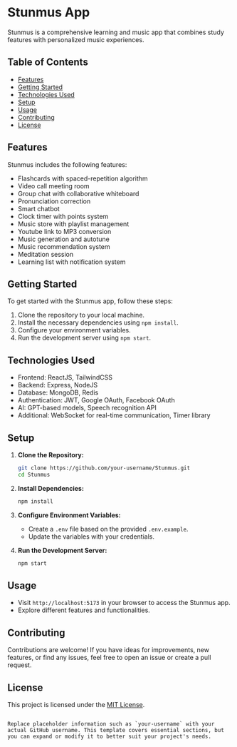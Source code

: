 # Stunmus App

Stunmus is a comprehensive learning and music app that combines study features with personalized music experiences.

## Table of Contents

- [Features](#features)
- [Getting Started](#getting-started)
- [Technologies Used](#technologies-used)
- [Setup](#setup)
- [Usage](#usage)
- [Contributing](#contributing)
- [License](#license)

## Features

Stunmus includes the following features:

- Flashcards with spaced-repetition algorithm
- Video call meeting room
- Group chat with collaborative whiteboard
- Pronunciation correction
- Smart chatbot
- Clock timer with points system
- Music store with playlist management
- Youtube link to MP3 conversion
- Music generation and autotune
- Music recommendation system
- Meditation session
- Learning list with notification system

## Getting Started

To get started with the Stunmus app, follow these steps:

1. Clone the repository to your local machine.
2. Install the necessary dependencies using `npm install`.
3. Configure your environment variables.
4. Run the development server using `npm start`.

## Technologies Used

- Frontend: ReactJS, TailwindCSS
- Backend: Express, NodeJS
- Database: MongoDB, Redis
- Authentication: JWT, Google OAuth, Facebook OAuth
- AI: GPT-based models, Speech recognition API
- Additional: WebSocket for real-time communication, Timer library

## Setup

1. **Clone the Repository:**
   ```bash
   git clone https://github.com/your-username/Stunmus.git
   cd Stunmus
   ```

2. **Install Dependencies:**
   ```bash
   npm install
   ```

3. **Configure Environment Variables:**
   - Create a `.env` file based on the provided `.env.example`.
   - Update the variables with your credentials.

4. **Run the Development Server:**
   ```bash
   npm start
   ```

## Usage

- Visit `http://localhost:5173` in your browser to access the Stunmus app.
- Explore different features and functionalities.

## Contributing

Contributions are welcome! If you have ideas for improvements, new features, or find any issues, feel free to open an issue or create a pull request.

## License

This project is licensed under the [MIT License](LICENSE).
```

Replace placeholder information such as `your-username` with your actual GitHub username. This template covers essential sections, but you can expand or modify it to better suit your project's needs.
